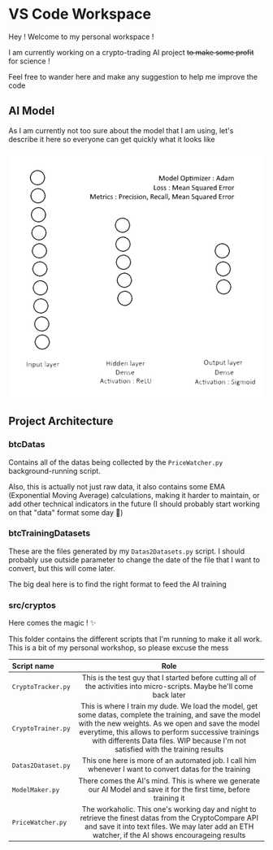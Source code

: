 # VS Code Workspace

Hey ! Welcome to my personal workspace !

I am currently working on a crypto-trading AI project ~~to make some profit~~ for science !

Feel free to wander here and make any suggestion to help me improve the code

## AI Model

As I am currently not too sure about the model that I am using, let's describe it here so everyone can get quickly what it looks like

![Model](img/image.png)

## Project Architecture

### btcDatas

Contains all of the datas being collected by the `PriceWatcher.py` background-running script. 

Also, this is actually not just raw data, it also contains some EMA (Exponential Moving Average) calculations, making it harder to maintain, or add other technical indicators in the future (I should probably start working on that "data" format some day 🤔)

### btcTrainingDatasets

These are the files generated by my `Datas2Datasets.py` script. I should probably use outside parameter to change the date of the file that I want to convert, but this will come later.

The big deal here is to find the right format to feed the AI training

### src/cryptos

Here comes the magic ! ✨

This folder contains the different scripts that I'm running to make it all work. This is a bit of my personal workshop, so please excuse the mess

| Script name        | Role |
| :----------------- | :--: |
| `CryptoTracker.py` | This is the test guy that I started before cutting all of the activities into micro-scripts. Maybe he'll come back later |
| `CryptoTrainer.py` | This is where I train my dude. We load the model, get some datas, complete the training, and save the model with the new weights. As we open and save the model everytime, this allows to perform successive trainings with differents Data files. WIP because I'm not satisfied with the training results |
| `Datas2Dataset.py` | This one here is more of an automated job. I call him whenever I want to convert datas for the training |
| `ModelMaker.py`    | There comes the AI's mind. This is where we generate our AI Model and save it for the first time, before training it |
| `PriceWatcher.py`  | The workaholic. This one's working day and night to retrieve the finest datas from the CryptoCompare API and save it into text files. We may later add an ETH watcher, if the AI shows encourageing results |
